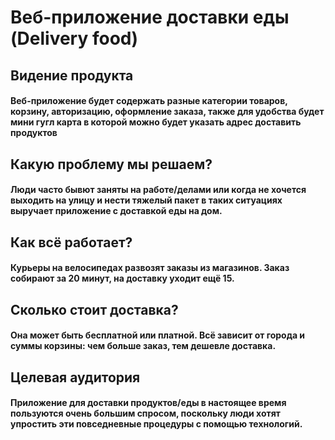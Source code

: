 # Веб-приложение доставки еды (Delivery food)

## Видение продукта
#### Веб-приложение будет содержать разные категории товаров, корзину, авторизацию, оформление заказа, также для удобства будет мини гугл карта в которой можно будет указать адрес доставить продуктов


## Какую проблему мы решаем?
#### Люди часто бывют заняты на работе/делами или когда не хочется выходить на улицу и нести тяжелый пакет в таких ситуациях выручает приложение с доставкой еды на дом.


## Как всё работает?
#### Курьеры на велосипедах развозят заказы из магазинов. Заказ собирают за 20 минут, на доставку уходит ещё 15.


## Сколько стоит доставка?
#### Она может быть бесплатной или платной. Всё зависит от города и суммы корзины: чем больше заказ, тем дешевле доставка.


## Целевая аудитория
#### Приложение для доставки продуктов/еды в настоящее время пользуются очень большим спросом, поскольку люди хотят упростить эти повседневные процедуры с помощью технологий.
